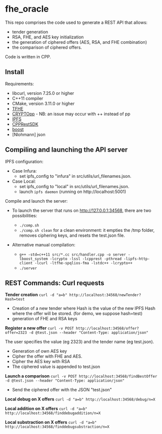 # fhe_oracle

This repo comprises the code used to generate a REST API that allows:

- tender generation
- RSA, FHE, and AES key initialization
- the generation of ciphered offers (AES, RSA, and FHE combination)
- the comparison of ciphered offers.

Code is written in CPP.

## Install

Requirements:

- libcurl, version 7.25.0 or higher
- C++11 compiler
- CMake, version 3.11.0 or higher
- [TFHE](http://tfhe.github.io/tfhe/installation.html)
- [CRYPTOpp](https://www.cryptopp.com/wiki/Linux#Distribution_Package) - NB: an issue may occur with ++ instead of pp
- [IPFS](https://github.com/vasild/cpp-ipfs-http-client)
- [CPPRestSDK](https://github.com/microsoft/cpprestsdk/wiki/How-to-build-for-Linux)
- [boost](https://www.boost.org/doc/libs/1_61_0/more/getting_started/unix-variants.html)
- [Nlohmann] json

## Compiling and launching the API server

IPFS configuration:

- Case Infura:
  - set ipfs_config to "infura" in src/utils/url_filenames.json.
- Case Local:
  - set ipfs_config to "local" in src/utils/url_filenames.json.
  - launch `ipfs daemon` (running on http://localhost:5001)

Compile and launch the server:

- To launch the server that runs on http://127.0.0.1:34568, there are two possibilities:

  - `./comp.sh`
  - `./comp.sh clean` for a clean environment: it empties the /tmp folder, removes ciphering keys, and resets the test.json file.

- Alternative manual compilation:
  - `g++ -std=c++11 src/*.cc src/handler.cpp -o server -lboost_system -lcrypto -lssl -lcpprest -pthread -lipfs-http-client -lcurl -ltfhe-spqlios-fma -lstdc++ -lcrypto++`
  - `./server`

## REST Commands: Curl requests

**Tender creation** `curl -d "a=b" http://localhost:34568/newTender?Hash=test`

- Creation of a new tender where Hash is the value of the new IPFS Hash where the offer will be stored. (for demo, we suppose hash=test)
- generation of FHE and RSA keys

**Register a new offer** `curl -v POST http://localhost:34568/offer?offer=2323 -d @test.json --header "Content-Type: application/json"`

The user specifies the value (eg 2323) and the tender name (eg test.json).

- Generation of own AES key
- Cipher the offer with FHE and AES.
- Cipher the AES key with RSA
- The ciphered value is appended to test.json

**Launch a comparison** `curl -v POST http://localhost:34568/findBestOffer -d @test.json --header "Content-Type: application/json"`

- Send the ciphered offer with the JSON "test.json"

**Local debug on X offers** `curl -d "a=b" http://localhost:34568/debug/n=X`

**Local addition on X offers** `curl -d "a=b" http://localhost:34568/finddebugaddition/n=X`

**Local substraction on X offers** `curl -d "a=b" http://localhost:34568/finddebugsubstraction/n=X`
